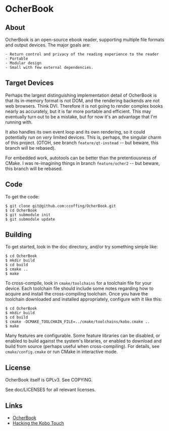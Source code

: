 # OcherBook

## About

OcherBook is an open-source ebook reader, supporting multiple file formats and
output devices.  The major goals are:

    - Return control and privacy of the reading experience to the reader
    - Portable
    - Modular design
    - Small with few external dependencies.

## Target Devices

Perhaps the largest distinguishing implementation detail of OcherBook is that
its in-memory format is not DOM, and the rendering backends are not web
browsers.  Think DVI.  Therefore it is not going to render complex books nearly
as accurately, but it is far more portable and efficient.  This may eventually
turn out to be a mistake, but for now it's an advantage that I'm running with.

It also handles its own event loop and its own rendering, so it could
potentially run on _very_ limited devices.  This is, perhaps, the singular charm
of this project.  (OTOH, see branch `feature/qt-instead` -- but beware, this
branch will be rebased).

For embedded work, autotools can be better than the pretentiousness of CMake.  I
was re-imagining things in branch `feature/ocher2` -- but beware, this branch
will be rebased.

## Code

To get the code:

    $ git clone git@github.com:ccoffing/OcherBook.git
    $ cd OcherBook
    $ git submodule init
    $ git submodule update

## Building

To get started, look in the doc directory, and/or try something simple like:

    $ cd OcherBook
    $ mkdir build
    $ cd build
    $ cmake ..
    $ make

To cross-compile, look in `cmake/toolchains` for a toolchain file for your
device.  Each toolchain file should include some notes regarding how to acquire
and install the cross-compiling toolchain.  Once you have the toolchain
downloaded and installed appropriately, configure with it like this:

    $ cd OcherBook
    $ mkdir build
    $ cd build
    $ cmake -DCMAKE_TOOLCHAIN_FILE=../cmake/toolchains/kobo.cmake ..
    $ make

Many features are configurable.  Some feature libraries can be disabled, or
enabled to build against the system's libraries, or enabled to download and
build from source (perhaps useful when cross-compiling).  For details, see
`cmake/config.cmake` or run CMake in interactive mode.

## License

OcherBook itself is GPLv3.  See COPYING.

See doc/LICENSES for all relevant licenses.

## Links

- [OcherBook](http://uscoffings.net/tech/ocherbook)
- [Hacking the Kobo Touch](http://uscoffings.net/tech/embedded/kobo-touch)

